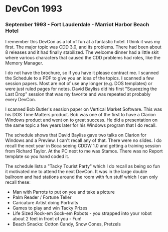 #  DevCon 1993 

### September 1993 - Fort Lauderdale - Marriot Harbor Beach Hotel

I remember this DevCon as a lot of fun at a fantastic hotel. I think it was my first. The major topic was CDD 3.0, and its problems. There had been about 8 releases and it had finally stabilized. The welcome dinner had a little skit where various characters that caused the CDD problems had roles, like the Memory Manager.

I do not have the brochure, so if you have it please contract me. I scanned the Schedule to a PDF to give you an idea of the topics. I scanned a few session papers. Most are not of use any longer (e.g. DOS templates) or were just ruled pages for notes. David Bayliss did his first "Squeezing the Last Drop" session that was my favorite and was repeated at probably every DevCon.

I scanned Bob Butler's session paper on Vertical Market Software. This was his DOS Time Matters product. Bob was one of the first to have a Clarion Windows product and went on to great success. He did a presentation on the same topic a few years later for his Windows program that I do recall. 

The schedule shows that David Bayliss gave two talks on Clarion for Windows and a Preview. I can't recall any of that. There were no slides. I do recall the next year in Boca seeing CDDW 1.0 and getting a training session from Richard Taylor. At the PC next to me was Stamos. There was no Report template so you hand coded it.

The schedule lists a "Tacky Tourist Party" which I do recall as being so fun it motivated me to attend the next DevCon. It was in the large double ballroom and had stations around the room with fun stuff which I can only recall these:

* Man with Parrots to put on you and take a picture
* Palm Reader / Fortune Teller
* Caricature Artist doing Portraits
* Games to play and win Tacky Prizes
* Life Sized Rock-em Sock-em Robots - you strapped into your robot about 2 feet in front of you - Fun! 
* Beach Snacks: Cotton Candy, Snow Cones, Pretzels


